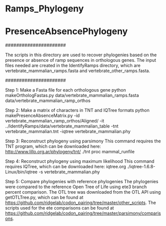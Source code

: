 # Ramps_Phylogeny
# PresenceAbsencePhylogeny

######################

The scripts in this directory are used to recover phylogenies based on the presence or absence
of ramp sequences in orthologous genes. The input files needed are created in the IdentifyRamps directory,
which are vertebrate_mammalian_ramps.fasta and vertebrate_other_ramps.fasta.

######################

Step 1: Make a Fasta file for each orthologous gene
    python makeOrthologFastas.py data/vertebrate_mammalian_ramps.fasta data/vertebrate_mammalian_ramp_orthos

Step 2: Make a matrix of characters in TNT and IQTree formats
    python makePresenceAbsenceMatrix.py -id vertebrate_mammalian_ramp_orthos/Aligned/ -it ../IdentifyRamps/data/vertebrate_mammalian_table -tnt vertebrate_mammalian.tnt -iqtree vertebrate_mammalian.phy

Step 3: Reconstruct phylogeny using parsimony
    This command requires the TNT program, which can be downloaded here: http://www.lillo.org.ar/phylogeny/tnt/
    ./tnt proc mammal_runfile

Step 4: Reconstruct phylogeny using maximum likelihood
    This command requires IQTree, which can be downloaded here: iqtree.org
    ./iqtree-1.6.8-Linux/bin/iqtree -s vertebrate_mammalian.phy

Step 5: Compare phylogenies with reference phylogenies
    The phylogenies were compared to the reference Open Tree of Life using ete3 branch percent comparison.
    The OTL tree was downloaded from the OTL API using getOTLTree.py, which can be found at https://github.com/ridgelab/codon_pairing/tree/master/other_scripts. 
    The scripts used for the ete comparisons can be found at https://github.com/ridgelab/codon_pairing/tree/master/parsimony/comparisons.
